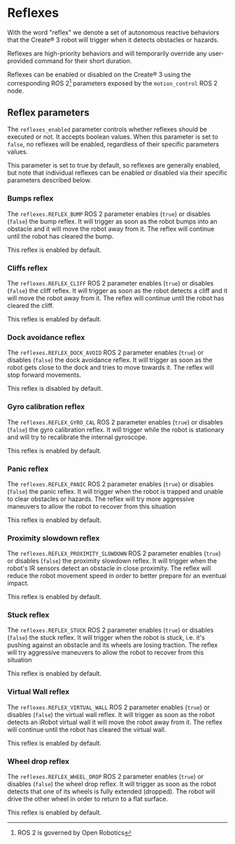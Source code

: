 # Reflexes

With the word "reflex" we denote a set of autonomous reactive behaviors that the Create® 3 robot will trigger when it detects obstacles or hazards.

Reflexes are high-priority behaviors and will temporarily override any user-provided command for their short duration.

Reflexes can be enabled or disabled on the Create® 3 using the corresponding ROS 2[^1] parameters exposed by the `motion_control` ROS 2 node.

## Reflex parameters

The `reflexes_enabled` parameter controls whether reflexes should be executed or not. It accepts boolean values.
When this parameter is set to `false`, no reflexes will be enabled, regardless of their specific parameters values.

This parameter is set to true by default, so reflexes are generally enabled, but note that individual reflexes can be enabled or disabled via their specific parameters described below.

### Bumps reflex

The `reflexes.REFLEX_BUMP` ROS 2 parameter enables (`true`) or disables (`false`) the bump reflex.
It will trigger as soon as the robot bumps into an obstacle and it will move the robot away from it.
The reflex will continue until the robot has cleared the bump.

This reflex is enabled by default.

### Cliffs reflex

The `reflexes.REFLEX_CLIFF` ROS 2 parameter enables (`true`) or disables (`false`) the cliff reflex.
It will trigger as soon as the robot detects a cliff and it will move the robot away from it.
The reflex will continue until the robot has cleared the cliff.

This reflex is enabled by default.

### Dock avoidance reflex

The `reflexes.REFLEX_DOCK_AVOID` ROS 2 parameter enables (`true`) or disables (`false`) the dock avoidance reflex.
It will trigger as soon as the robot gets close to the dock and tries to move towards it.
The reflex will stop forward movements.

This reflex is disabled by default.

### Gyro calibration reflex

The `reflexes.REFLEX_GYRO_CAL` ROS 2 parameter enables (`true`) or disables (`false`) the gyro calibration reflex.
It will trigger while the robot is stationary and will try to recalibrate the internal gyroscope.

This reflex is enabled by default.

### Panic reflex

The `reflexes.REFLEX_PANIC` ROS 2 parameter enables (`true`) or disables (`false`) the panic reflex.
It will trigger when the robot is trapped and unable to clear obstacles or hazards.
The reflex will try more aggressive maneuvers to allow the robot to recover from this situation

This reflex is enabled by default.

### Proximity slowdown reflex

The `reflexes.REFLEX_PROXIMITY_SLOWDOWN` ROS 2 parameter enables (`true`) or disables (`false`) the proximity slowdown reflex.
It will trigger when the robot's IR sensors detect an obstacle in close proximity.
The reflex will reduce the robot movement speed in order to better prepare for an eventual impact.

This reflex is enabled by default.

### Stuck reflex

The `reflexes.REFLEX_STUCK` ROS 2 parameter enables (`true`) or disables (`false`) the stuck reflex.
It will trigger when the robot is stuck, i.e. it's pushing against an obstacle and its wheels are losing traction.
The reflex will try aggressive maneuvers to allow the robot to recover from this situation

This reflex is enabled by default.

### Virtual Wall reflex

The `reflexes.REFLEX_VIRTUAL_WALL` ROS 2 parameter enables (`true`) or disables (`false`) the virtual wall reflex.
It will trigger as soon as the robot detects an iRobot virtual wall it will move the robot away from it.
The reflex will continue until the robot has cleared the virtual wall.

This reflex is enabled by default.

### Wheel drop reflex

The `reflexes.REFLEX_WHEEL_DROP` ROS 2 parameter enables (`true`) or disables (`false`) the wheel drop reflex.
It will trigger as soon as the robot detects that one of its wheels is fully extended (dropped).
The robot will drive the other wheel in order to return to a flat surface.

This reflex is enabled by default.

[^1]: ROS 2 is governed by Open Robotics
[^2]: All trademarks mentioned are the property of their respective owners.
